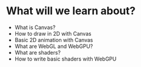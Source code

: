 # What will we learn about?

<ul>
    <li>What is Canvas?</li>
    <li v-click>How to draw in 2D with Canvas</li>
    <li v-click>Basic 2D animation with Canvas</li>
    <li v-click>What are WebGL and WebGPU?</li>
    <li v-click>What are shaders?</li>
    <li v-click>How to write basic shaders with WebGPU</li>
</ul>